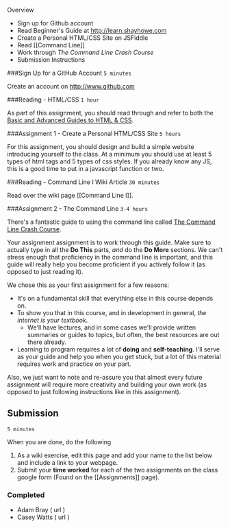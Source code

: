 Overview
  - Sign up for Github account
  - Read Beginner's Guide at http://learn.shayhowe.com
  - Create a Personal HTML/CSS Site on JSFiddle
  - Read [[Command Line]]
  - Work through *The Command Line Crash Course*
  - Submission Instructions

###Sign Up for a GitHub Account
`5 minutes`

Create an account on <http://www.github.com>

###Reading - HTML/CSS
`1 hour`

As part of this assignment, you should read through and refer to both the [Basic and Advanced Guides to HTML & CSS](http://learn.shayhowe.com).

###Assignment 1 - Create a Personal HTML/CSS Site
`5 hours`

For this assignment, you should design and build a simple website introducing yourself to the class. At a minimum you should use at least 5 types of html tags and 5 types of css styles. If you already know any JS, this is a good time to put in a javascript function or two.

###Reading - Command Line I Wiki Article
`30 minutes`

Read over the wiki page [[Command Line I]].

###Assignment 2 - The Command Line
`3-4 hours`

There's a fantastic guide to using the command line called [The Command Line Crash Course](http://cli.learncodethehardway.org/book/). 

Your assignment assignment is to work through this guide. Make sure to actually type in all the **Do This** parts, *and* do the **Do More** sections. We can't stress enough that proficiency in the command line is important, and this guide will really help you become proficient if you actively follow it (as opposed to just reading it).

We chose this as your first assignment for a few reasons:

* It's on a fundamental skill that everything else in this course depends on.
* To show you that in this course, and in development in general, *the internet is your textbook*.
    * We'll have lectures, and in some cases we'll provide written summaries or guides to topics, but often, the best resources are out there already.
* Learning to program requires a lot of **doing** and **self-teaching**. I'll serve as your guide and help you when you get stuck, but a lot of this material requires work and practice on your part.


Also, we just want to note and re-assure you that almost every future assignment will require more creativity and building your own work (as opposed to just following instructions like in this assignment).

## Submission
`5 minutes`

When you are done, do the following

1. As a wiki exercise, edit this page and add your name to the list below and include a link to your webpage.
2. Submit your **time worked** for each of the two assignments on the class google form (Found on the [[Assignments]] page).

### Completed

* Adam Bray ( url )
* Casey Watts ( url )